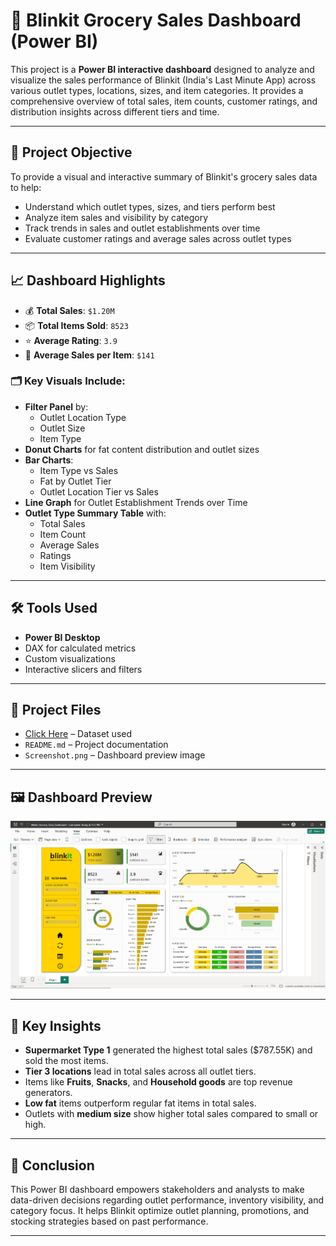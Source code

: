 # 🛒 Blinkit Grocery Sales Dashboard (Power BI)

This project is a **Power BI interactive dashboard** designed to analyze and visualize the sales performance of Blinkit (India's Last Minute App) across various outlet types, locations, sizes, and item categories. It provides a comprehensive overview of total sales, item counts, customer ratings, and distribution insights across different tiers and time.

---

## 📌 Project Objective

To provide a visual and interactive summary of Blinkit's grocery sales data to help:
- Understand which outlet types, sizes, and tiers perform best
- Analyze item sales and visibility by category
- Track trends in sales and outlet establishments over time
- Evaluate customer ratings and average sales across outlet types

---

## 📈 Dashboard Highlights

- 💰 **Total Sales**: `$1.20M`
- 📦 **Total Items Sold**: `8523`
- ⭐ **Average Rating**: `3.9`
- 🛒 **Average Sales per Item**: `$141`

### 🗂️ Key Visuals Include:
- **Filter Panel** by:
  - Outlet Location Type
  - Outlet Size
  - Item Type
- **Donut Charts** for fat content distribution and outlet sizes
- **Bar Charts**:
  - Item Type vs Sales
  - Fat by Outlet Tier
  - Outlet Location Tier vs Sales
- **Line Graph** for Outlet Establishment Trends over Time
- **Outlet Type Summary Table** with:
  - Total Sales
  - Item Count
  - Average Sales
  - Ratings
  - Item Visibility

---

## 🛠️ Tools Used

- **Power BI Desktop**
- DAX for calculated metrics
- Custom visualizations
- Interactive slicers and filters

---

## 📂 Project Files

- <a href="BlinkIT Grocery Data.xlsx">Click Here</a> – Dataset used
- `README.md` – Project documentation
- `Screenshot.png` – Dashboard preview image

---

## 🖼️ Dashboard Preview

![Dashboard Preview](./Screenshot%202025-07-03%20200255.png)

---

## 📌 Key Insights

- **Supermarket Type 1** generated the highest total sales ($787.55K) and sold the most items.
- **Tier 3 locations** lead in total sales across all outlet tiers.
- Items like **Fruits**, **Snacks**, and **Household goods** are top revenue generators.
- **Low fat** items outperform regular fat items in total sales.
- Outlets with **medium size** show higher total sales compared to small or high.

---

## 🧠 Conclusion

This Power BI dashboard empowers stakeholders and analysts to make data-driven decisions regarding outlet performance, inventory visibility, and category focus. It helps Blinkit optimize outlet planning, promotions, and stocking strategies based on past performance.

---
